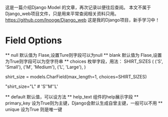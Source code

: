 这是一篇介绍Django Model 的文章，再次记录以便往后查阅。
本文不属于Django_web项目文件，只是用来平常查阅相关资料只用。
https://github.com/lnooge/Django_web
这是我的Django项目，新手学习中！

# Field Options
** null 
   默认值为 Flase,设置Ture则字段可以为null
** blank 
   默认值为 Flase,设置为True则字段可以为空字符串
** choices
   枚举字段，用法：
   SHIRT_SIZES (
   ('S', 'Small'),
   ('M', 'Medium'),
   ('L', 'Large'),
   )

   shirt_size = models.CharField(max_length=1, choices=SHIRT_SIZES)
   
   "shirt_size="L" # 'S'\'M'\'L'

** default
   默认值，可以设方法
** help_text
   组件的help展示字段
** primary_key
   设为True则为主键，Django会默认生成自曾主键，一般可以不用
** unique
   设为True 则是唯一键
